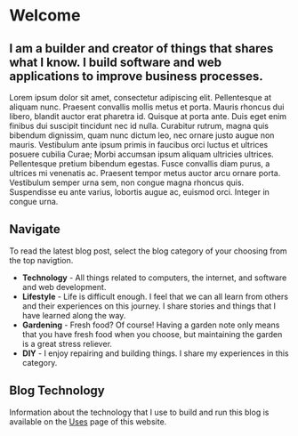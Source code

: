 ﻿---
date: 2019-12-22
description: Information about this blog and Kenny Robinson.
author: Kenny Robinson
---

# Welcome

<h2>
I am a builder and creator of things that shares what I know. I build software and 
web applications to improve business processes.
</h2>

Lorem ipsum dolor sit amet, consectetur adipiscing elit. Pellentesque at aliquam nunc. Praesent convallis mollis metus et porta. Mauris rhoncus dui libero, blandit auctor erat pharetra id. Quisque at porta ante. Duis eget enim finibus dui suscipit tincidunt nec id nulla. Curabitur rutrum, magna quis bibendum dignissim, quam nunc dictum leo, nec ornare justo augue non mauris. Vestibulum ante ipsum primis in faucibus orci luctus et ultrices posuere cubilia Curae; Morbi accumsan ipsum aliquam ultricies ultrices. Pellentesque pretium bibendum egestas. Fusce convallis diam purus, a ultrices mi venenatis ac. Praesent tempor metus auctor arcu ornare porta. Vestibulum semper urna sem, non congue magna rhoncus quis. Suspendisse eu ante varius, lobortis augue ac, euismod orci. Integer in congue urna. 

## Navigate 

To read the latest blog post, select the blog category of your 
choosing from the top navigtion.

* **Technology** - All things related to computers, the internet, and software and web development.
* **Lifestyle** - Life is difficult enough. I feel that we can all learn from others and their experiences
on this journey. I share stories and things that I have learned along the way.
* **Gardening** - Fresh food? Of course! Having a garden note only means that you have fresh food 
when you choose, but maintaining the garden is a great stress reliever.
* **DIY** - I enjoy repairing and building things. I share my experiences in this category.

## Blog Technology 

Information about the technology that I use to build and run this blog is available
on the [Uses](/uses#this-website-and-blog) page of this website.

